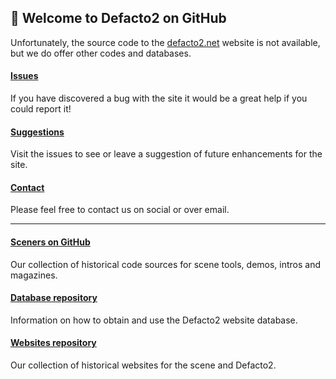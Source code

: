 ## 💾 Welcome to Defacto2 on GitHub

Unfortunately, the source code to the [defacto2.net](https://defacto2.net) website is not available, but we do offer other codes and databases.

#### [Issues](https://github.com/Defacto2/defacto2-website/issues/new)

If you have discovered a bug with the site it would be a great help if you could report it!

#### [Suggestions](https://github.com/Defacto2/defacto2.net/issues)

Visit the issues to see or leave a suggestion of future enhancements for the site.

#### [Contact](https://defacto2.net/contact)

Please feel free to contact us on social or over email.

---

#### [Sceners on GitHub](https://github.com/sceners)

Our collection of historical code sources for scene tools, demos, intros and magazines.

#### [Database repository](https://github.com/Defacto2/database)

Information on how to obtain and use the Defacto2 website database.

#### [Websites repository](https://github.com/Defacto2/websites)

Our collection of historical websites for the scene and Defacto2. 

<!--

**Here are some ideas to get you started:**

🙋‍♀️ A short introduction - what is your organization all about?
🌈 Contribution guidelines - how can the community get involved?
👩‍💻 Useful resources - where can the community find your docs? Is there anything else the community should know?
🍿 Fun facts - what does your team eat for breakfast?
🧙 Remember, you can do mighty things with the power of [Markdown](https://docs.github.com/github/writing-on-github/getting-started-with-writing-and-formatting-on-github/basic-writing-and-formatting-syntax)
-->
